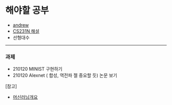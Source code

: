 # 해야할 공부
- [andrew](https://www.coursera.org/learn/machine-learning/home/welcome) 
- [CS231N 해설](https://cding.tistory.com/5) 
- 선형대수
------------------------------------------------------------
### 과제
- 210120 MINIST 구현하기 
- 210120 Alexnet ( 합성, 역전파 젤 중요할 듯) 논문 보기 






























[참고]
- [머신러닝개요](https://m.blog.naver.com/laonple/221166694845)
